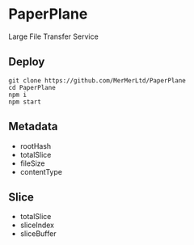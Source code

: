 # PaperPlane
Large File Transfer Service

## Deploy
```shell
git clone https://github.com/MerMerLtd/PaperPlane
cd PaperPlane
npm i
npm start
```

## Metadata
- rootHash
- totalSlice
- fileSize
- contentType

## Slice
- totalSlice
- sliceIndex
- sliceBuffer

